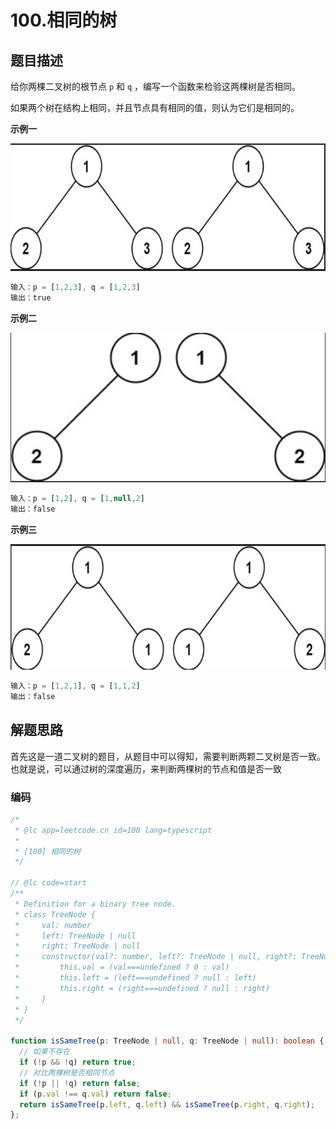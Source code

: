 # 100.相同的树

## 题目描述

给你两棵二叉树的根节点 `p` 和 `q` ，编写一个函数来检验这两棵树是否相同。

如果两个树在结构上相同，并且节点具有相同的值，则认为它们是相同的。

**示例一**

![image-20220825223718391](assets/image-20220825223718391.png)

```ts
输入：p = [1,2,3], q = [1,2,3]
输出：true
```

**示例二**

![image-20220825223744803](assets/image-20220825223744803.png)

```ts
输入：p = [1,2], q = [1,null,2]
输出：false
```



**示例三**

![image-20220825223818287](assets/image-20220825223818287.png)



```ts
输入：p = [1,2,1], q = [1,1,2]
输出：false
```



## 解题思路

首先这是一道二叉树的题目，从题目中可以得知，需要判断两颗二叉树是否一致。也就是说，可以通过树的深度遍历，来判断两棵树的节点和值是否一致



### 编码

```ts
/*
 * @lc app=leetcode.cn id=100 lang=typescript
 *
 * [100] 相同的树
 */

// @lc code=start
/**
 * Definition for a binary tree node.
 * class TreeNode {
 *     val: number
 *     left: TreeNode | null
 *     right: TreeNode | null
 *     constructor(val?: number, left?: TreeNode | null, right?: TreeNode | null) {
 *         this.val = (val===undefined ? 0 : val)
 *         this.left = (left===undefined ? null : left)
 *         this.right = (right===undefined ? null : right)
 *     }
 * }
 */

function isSameTree(p: TreeNode | null, q: TreeNode | null): boolean {
  // 如果不存在
  if (!p && !q) return true;
  // 对比两棵树是否相同节点
  if (!p || !q) return false;
  if (p.val !== q.val) return false;
  return isSameTree(p.left, q.left) && isSameTree(p.right, q.right);
};
```

